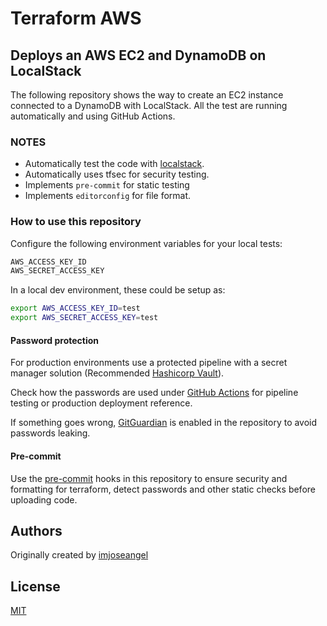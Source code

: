 # Terraform AWS

## Deploys an AWS EC2 and DynamoDB on LocalStack

The following repository shows the way to create an EC2 instance connected to a DynamoDB with LocalStack. All the test are running automatically and using GitHub Actions.

### NOTES

* Automatically test the code with [localstack](https://github.com/localstack/localstack).
* Automatically uses tfsec for security testing.
* Implements `pre-commit` for static testing
* Implements `editorconfig` for file format.

### How to use this repository

Configure the following environment variables for your local tests:

```bash
AWS_ACCESS_KEY_ID
AWS_SECRET_ACCESS_KEY
```

In a local dev environment, these could be setup as:

```bash
export AWS_ACCESS_KEY_ID=test
export AWS_SECRET_ACCESS_KEY=test
```

#### Password protection

For production environments use a protected pipeline with a secret manager solution (Recommended [Hashicorp Vault](https://www.vaultproject.io/)).

Check how the passwords are used under [GitHub Actions](.github/workflows/terraform.yml) for pipeline testing or production deployment reference.

If something goes wrong, [GitGuardian](https://github.com/GitGuardian) is enabled in the repository to avoid passwords leaking.

#### Pre-commit

Use the [pre-commit](https://pre-commit.com/) hooks in this repository to ensure security and formatting for terraform, detect passwords and other static checks before uploading code.

## Authors

Originally created by [imjoseangel](http://github.com/imjoseangel)

## License

[MIT](LICENSE)
